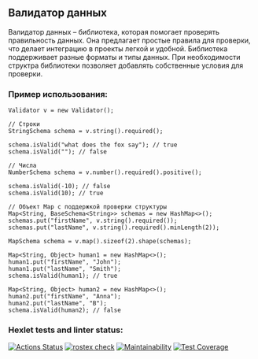 ## Валидатор данных
Валидатор данных – библиотека, которая помогает проверять правильность данных. Она предлагает простые правила для проверки, что делает интеграцию в проекты легкой и удобной. Библиотека поддерживает разные форматы и типы данных. При необходимости структра библиотеки позволяет добавлять собственные условия для проверки.

### Пример использования: 
```
Validator v = new Validator();

// Строки
StringSchema schema = v.string().required();

schema.isValid("what does the fox say"); // true
schema.isValid(""); // false

// Числа
NumberSchema schema = v.number().required().positive();

schema.isValid(-10); // false
schema.isValid(10); // true

// Объект Map с поддержкой проверки структуры
Map<String, BaseSchema<String>> schemas = new HashMap<>();
schemas.put("firstName", v.string().required());
schemas.put("lastName", v.string().required().minLength(2));

MapSchema schema = v.map().sizeof(2).shape(schemas);

Map<String, Object> human1 = new HashMap<>();
human1.put("firstName", "John");
human1.put("lastName", "Smith");
schema.isValid(human1); // true

Map<String, Object> human2 = new HashMap<>();
human2.put("firstName", "Anna");
human2.put("lastName", "B");
schema.isValid(human2); // false
```

### Hexlet tests and linter status:
[![Actions Status](https://github.com/rostex/java-project-78/actions/workflows/hexlet-check.yml/badge.svg)](https://github.com/rostex/java-project-78/actions)
[![rostex check](https://github.com/rostex/java-project-78/actions/workflows/main.yml/badge.svg)](https://github.com/rostex/java-project-78/actions/workflows/main.yml)
[![Maintainability](https://api.codeclimate.com/v1/badges/b1079416027acb70e369/maintainability)](https://codeclimate.com/github/rostex/java-project-78/maintainability)
[![Test Coverage](https://api.codeclimate.com/v1/badges/b1079416027acb70e369/test_coverage)](https://codeclimate.com/github/rostex/java-project-78/test_coverage)
